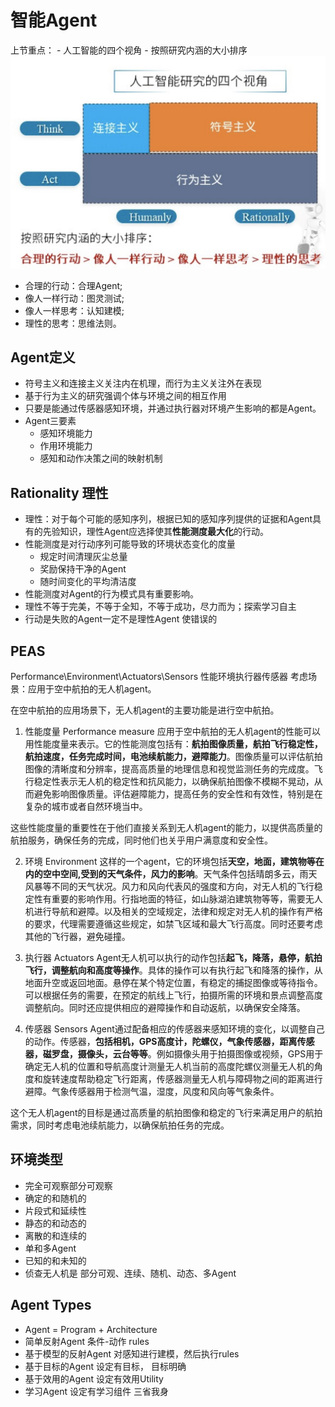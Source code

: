 # 智能Agent
上节重点：
    - 人工智能的四个视角
    - 按照研究内涵的大小排序
![fig.1](/人工智能/image/第一部分/fig1.jpg)

- 合理的行动：合理Agent; 
- 像人一样行动：图灵测试; 
- 像人一样思考：认知建模; 
- 理性的思考：思维法则。

## Agent定义
- 符号主义和连接主义关注内在机理，而行为主义关注外在表现
- 基于行为主义的研究强调个体与环境之间的相互作用
- 只要是能通过传感器感知环境，并通过执行器对环境产生影响的都是Agent。
- Agent三要素
  - 感知环境能力
  - 作用环境能力
  - 感知和动作决策之间的映射机制

## Rationality 理性
- 理性：对于每个可能的感知序列，根据已知的感知序列提供的证据和Agent具有的先验知识，理性Agent应选择使其**性能测度最大化**的行动。
- 性能测度是对行动序列可能导致的环境状态变化的度量
  - 规定时间清理灰尘总量
  - 奖励保持干净的Agent
  - 随时间变化的平均清洁度
- 性能测度对Agent的行为模式具有重要影响。
- 理性不等于完美，不等于全知，不等于成功，尽力而为；探索学习自主
- 行动是失败的Agent一定不是理性Agent 使错误的

## PEAS 
Performance\Environment\Actuators\Sensors
性能环境执行器传感器
考虑场景：应用于空中航拍的无人机agent。

在空中航拍的应用场景下，无人机agent的主要功能是进行空中航拍。
1. 性能度量 Performance measure
应用于空中航拍的无人机agent的性能可以用性能度量来表示。它的性能测度包括有：**航拍图像质量，航拍飞行稳定性，航拍速度，任务完成时间，电池续航能力，避障能力**。图像质量可以评估航拍图像的清晰度和分辨率，提高高质量的地理信息和视觉监测任务的完成度。飞行稳定性表示无人机的稳定性和抗风能力，以确保航拍图像不模糊不晃动，从而避免影响图像质量。评估避障能力，提高任务的安全性和有效性，特别是在复杂的城市或者自然环境当中。

这些性能度量的重要性在于他们直接关系到无人机agent的能力，以提供高质量的航拍服务，确保任务的完成，同时他们也关乎用户满意度和安全性。

2. 环境 Environment
这样的一个agent，它的环境包括**天空，地面，建筑物等在内的空中空间,受到的天气条件，风力的影响**。天气条件包括晴朗多云，雨天风暴等不同的天气状况。风力和风向代表风的强度和方向，对无人机的飞行稳定性有重要的影响作用。行指地面的特征，如山脉湖泊建筑物等等，需要无人机进行导航和避障。以及相关的空域规定，法律和规定对无人机的操作有严格的要求，代理需要遵循这些规定，如禁飞区域和最大飞行高度。同时还要考虑其他的飞行器，避免碰撞。

3. 执行器 Actuators
Agent无人机可以执行的动作包括**起飞，降落，悬停，航拍飞行，调整航向和高度等操作**。具体的操作可以有执行起飞和降落的操作，从地面升空或返回地面。悬停在某个特定位置，有稳定的捕捉图像或等待指令。可以根据任务的需要，在预定的航线上飞行，拍摄所需的环境和景点调整高度调整航向。同时还应提供相应的避障操作和自动返航，以确保安全降落。

4. 传感器 Sensors
Agent通过配备相应的传感器来感知环境的变化，以调整自己的动作。传感器，**包括相机，GPS高度计，陀螺仪，气象传感器，距离传感器，磁罗盘，摄像头，云台等等**。例如摄像头用于拍摄图像或视频，GPS用于确定无人机的位置和导航高度计测量无人机当前的高度陀螺仪测量无人机的角度和旋转速度帮助稳定飞行距离，传感器测量无人机与障碍物之间的距离进行避障。气象传感器用于检测气温，湿度，风度和风向等气象条件。

这个无人机agent的目标是通过高质量的航拍图像和稳定的飞行来满足用户的航拍需求，同时考虑电池续航能力，以确保航拍任务的完成。

## 环境类型
- 完全可观察部分可观察
- 确定的和随机的
- 片段式和延续性
- 静态的和动态的
- 离散的和连续的
- 单和多Agent
- 已知的和未知的
- 侦查无人机是 部分可观、连续、随机、动态、多Agent

## Agent Types
- Agent = Program + Architecture
- 简单反射Agent   条件-动作 rules
- 基于模型的反射Agent   对感知进行建模，然后执行rules
- 基于目标的Agent   设定有目标， 目标明确
- 基于效用的Agent   设定有效用Utility
- 学习Agent        设定有学习组件 三省我身